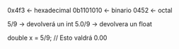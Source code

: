 0x4f3 <- hexadecimal
0b1101010 <- binario
0452 <- octal


5/9 -> devolverá un int
5.0/9 -> devolvera un float

double x = 5/9;
// Esto valdrá 0.00
